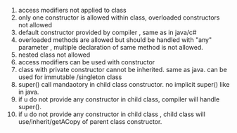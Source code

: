 1.  access modifiers not applied to class
2.  only one constructor is allowed within class, overloaded constructors not allowed
3.  default constructor provided by compiler , same as in java/c#
4.  overloaded methods are allowed but should be handled with "any" parameter , multiple declaration of same method is not allowed.
5.  nested class not allowed
6.  access modifiers can be used with constructor
7.  class with private constructor cannot be inherited. same as java. can be used for immutable /singleton class
8.  super() call mandaotory in child class constructor. no implicit super() like in java.
9.  if u do not provide any constructor in child class, compiler will handle super().
10. if u do not provide any constructor in child class , child class will use/inherit/getACopy of parent class constructor.
